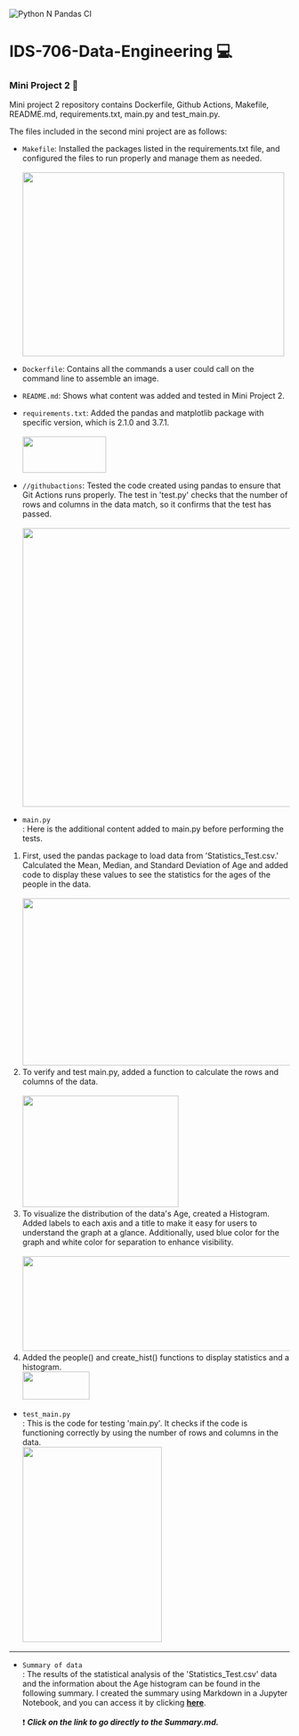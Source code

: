 ![Python N Pandas CI](https://github.com/nogibjj/Suim-Park-Mini-Project-2/actions/workflows/cicd.yml/badge.svg)
# IDS-706-Data-Engineering :computer:

### Mini Project 2 :page_facing_up:</br> 
Mini project 2 repository contains Dockerfile, Github Actions, Makefile, README.md, requirements.txt, main.py and test_main.py.

The files included in the second mini project are as follows:

* `Makefile`: Installed the packages listed in the requirements.txt file, and configured the files to run properly and manage them as needed.</br></br>
<img src="https://github.com/suim-park/Mini-Project-2/assets/143478016/e97d1c8b-4dad-45ad-a7f2-b901372711fc" width="470" height="330"/></br>

* `Dockerfile`: Contains all the commands a user could call on the command line to assemble an image.</br>

* `README.md`: Shows what content was added and tested in Mini Project 2.</br>

* `requirements.txt`: Added the pandas and matplotlib package with specific version, which is 2.1.0 and 3.7.1.</br></br>
<img src="https://github.com/suim-park/Mini-Project-2/assets/143478016/f80ed434-7d9c-47be-ad7d-079b71d1440c.png" width="150" height="65"/></br>

* `//githubactions`: Tested the code created using pandas to ensure that Git Actions runs properly. The test in 'test.py' checks that the number of rows and columns in the data match, so it confirms that the test has passed.</br></br>
<img src="https://github.com/suim-park/Mini-Project-2/assets/143478016/08cc6065-1234-4a72-a991-a61cebd88d69.png" width="670" height="500"/></br>

* `main.py`</br>
: Here is the additional content added to main.py before performing the tests.
1. First, used the pandas package to load data from 'Statistics_Test.csv.' Calculated the Mean, Median, and Standard Deviation of Age and added code to display these values to see the statistics for the ages of the people in the data.</br></br>
<img src="https://github.com/nogibjj/Suim-Park-Mini-Project-2/assets/143478016/d9a81603-ba95-46d4-89a0-85c5bb707ec4.png" width="650" height="300"/></br>
2. To verify and test main.py, added a function to calculate the rows and columns of the data.</br></br>
<img src="https://github.com/nogibjj/Suim-Park-Mini-Project-2/assets/143478016/5696be40-7fde-4701-9dc5-632568112007.png" width="280" height="200"/></br>
3. To visualize the distribution of the data's Age, created a Histogram. Added labels to each axis and a title to make it easy for users to understand the graph at a glance. Additionally, used blue color for the graph and white color for separation to enhance visibility.</br></br>
<img src="https://github.com/nogibjj/Suim-Park-Mini-Project-2/assets/143478016/3819bb4c-e034-4687-8327-c82a22fd108c.png" width="540" height="170"/></br>
4. Added the people() and create_hist() functions to display statistics and a histogram.</br>
<img src="https://github.com/nogibjj/Suim-Park-Mini-Project-2/assets/143478016/5a70b08c-f796-414f-9f1a-c418a7e897f2.png" width="120" height="50"/></br>
* `test_main.py`</br>
: This is the code for testing 'main.py'. It checks if the code is functioning correctly by using the number of rows and columns in the data.</br>
<img src="https://github.com/nogibjj/Suim-Park-Mini-Project-2/assets/143478016/3cf056b1-2fbe-419d-80c5-dcff3cd27708.png" width="250" height="350"/></br>

------------------------

* `Summary of data`</br>
  : The results of the statistical analysis of the 'Statistics_Test.csv' data and the information about the Age histogram can be found in the following summary. I created the summary using Markdown in a Jupyter Notebook, and you can access it by clicking **[here](https://github.com/nogibjj/Suim-Park-Mini-Project-2/blob/main/Summary.md)**.</br></br>
  :exclamation: ***Click on the link to go directly to the Summary.md.***
